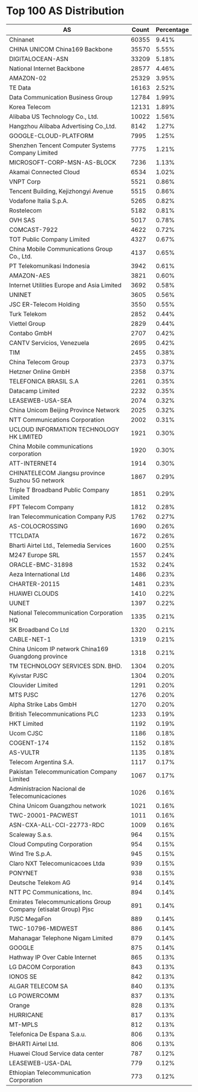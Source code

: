 # Top 100 AS Distribution
| AS | Count | Percentage |
|----|----|----|
| Chinanet | 60355 | 9.41% |
| CHINA UNICOM China169 Backbone | 35570 | 5.55% |
| DIGITALOCEAN-ASN | 33209 | 5.18% |
| National Internet Backbone | 28577 | 4.46% |
| AMAZON-02 | 25329 | 3.95% |
| TE Data | 16163 | 2.52% |
| Data Communication Business Group | 12784 | 1.99% |
| Korea Telecom | 12131 | 1.89% |
| Alibaba US Technology Co., Ltd. | 10022 | 1.56% |
| Hangzhou Alibaba Advertising Co.,Ltd. | 8142 | 1.27% |
| GOOGLE-CLOUD-PLATFORM | 7995 | 1.25% |
| Shenzhen Tencent Computer Systems Company Limited | 7775 | 1.21% |
| MICROSOFT-CORP-MSN-AS-BLOCK | 7236 | 1.13% |
| Akamai Connected Cloud | 6534 | 1.02% |
| VNPT Corp | 5521 | 0.86% |
| Tencent Building, Kejizhongyi Avenue | 5515 | 0.86% |
| Vodafone Italia S.p.A. | 5265 | 0.82% |
| Rostelecom | 5182 | 0.81% |
| OVH SAS | 5017 | 0.78% |
| COMCAST-7922 | 4622 | 0.72% |
| TOT Public Company Limited | 4327 | 0.67% |
| China Mobile Communications Group Co., Ltd. | 4137 | 0.65% |
| PT Telekomunikasi Indonesia | 3942 | 0.61% |
| AMAZON-AES | 3821 | 0.60% |
| Internet Utilities Europe and Asia Limited | 3692 | 0.58% |
| UNINET | 3605 | 0.56% |
| JSC ER-Telecom Holding | 3550 | 0.55% |
| Turk Telekom | 2852 | 0.44% |
| Viettel Group | 2829 | 0.44% |
| Contabo GmbH | 2707 | 0.42% |
| CANTV Servicios, Venezuela | 2695 | 0.42% |
| TIM | 2455 | 0.38% |
| China Telecom Group | 2373 | 0.37% |
| Hetzner Online GmbH | 2358 | 0.37% |
| TELEFONICA BRASIL S.A | 2261 | 0.35% |
| Datacamp Limited | 2232 | 0.35% |
| LEASEWEB-USA-SEA | 2074 | 0.32% |
| China Unicom Beijing Province Network | 2025 | 0.32% |
| NTT Communications Corporation | 2002 | 0.31% |
| UCLOUD INFORMATION TECHNOLOGY HK LIMITED | 1921 | 0.30% |
| China Mobile communications corporation | 1920 | 0.30% |
| ATT-INTERNET4 | 1914 | 0.30% |
| CHINATELECOM Jiangsu province Suzhou 5G network | 1867 | 0.29% |
| Triple T Broadband Public Company Limited | 1851 | 0.29% |
| FPT Telecom Company | 1812 | 0.28% |
| Iran Telecommunication Company PJS | 1762 | 0.27% |
| AS-COLOCROSSING | 1690 | 0.26% |
| TTCLDATA | 1672 | 0.26% |
| Bharti Airtel Ltd., Telemedia Services | 1600 | 0.25% |
| M247 Europe SRL | 1557 | 0.24% |
| ORACLE-BMC-31898 | 1532 | 0.24% |
| Aeza International Ltd | 1486 | 0.23% |
| CHARTER-20115 | 1481 | 0.23% |
| HUAWEI CLOUDS | 1410 | 0.22% |
| UUNET | 1397 | 0.22% |
| National Telecommunication Corporation HQ | 1335 | 0.21% |
| SK Broadband Co Ltd | 1320 | 0.21% |
| CABLE-NET-1 | 1319 | 0.21% |
| China Unicom IP network China169 Guangdong province | 1318 | 0.21% |
| TM TECHNOLOGY SERVICES SDN. BHD. | 1304 | 0.20% |
| Kyivstar PJSC | 1304 | 0.20% |
| Clouvider Limited | 1291 | 0.20% |
| MTS PJSC | 1276 | 0.20% |
| Alpha Strike Labs GmbH | 1270 | 0.20% |
| British Telecommunications PLC | 1233 | 0.19% |
| HKT Limited | 1192 | 0.19% |
| Ucom CJSC | 1186 | 0.18% |
| COGENT-174 | 1152 | 0.18% |
| AS-VULTR | 1135 | 0.18% |
| Telecom Argentina S.A. | 1117 | 0.17% |
| Pakistan Telecommunication Company Limited | 1067 | 0.17% |
| Administracion Nacional de Telecomunicaciones | 1026 | 0.16% |
| China Unicom Guangzhou network | 1021 | 0.16% |
| TWC-20001-PACWEST | 1011 | 0.16% |
| ASN-CXA-ALL-CCI-22773-RDC | 1009 | 0.16% |
| Scaleway S.a.s. | 964 | 0.15% |
| Cloud Computing Corporation | 954 | 0.15% |
| Wind Tre S.p.A. | 945 | 0.15% |
| Claro NXT Telecomunicacoes Ltda | 939 | 0.15% |
| PONYNET | 938 | 0.15% |
| Deutsche Telekom AG | 914 | 0.14% |
| NTT PC Communications, Inc. | 894 | 0.14% |
| Emirates Telecommunications Group Company (etisalat Group) Pjsc | 891 | 0.14% |
| PJSC MegaFon | 889 | 0.14% |
| TWC-10796-MIDWEST | 886 | 0.14% |
| Mahanagar Telephone Nigam Limited | 879 | 0.14% |
| GOOGLE | 875 | 0.14% |
| Hathway IP Over Cable Internet | 865 | 0.13% |
| LG DACOM Corporation | 843 | 0.13% |
| IONOS SE | 842 | 0.13% |
| ALGAR TELECOM SA | 840 | 0.13% |
| LG POWERCOMM | 837 | 0.13% |
| Orange | 828 | 0.13% |
| HURRICANE | 817 | 0.13% |
| MT-MPLS | 812 | 0.13% |
| Telefonica De Espana S.a.u. | 806 | 0.13% |
| BHARTI Airtel Ltd. | 806 | 0.13% |
| Huawei Cloud Service data center | 787 | 0.12% |
| LEASEWEB-USA-DAL | 779 | 0.12% |
| Ethiopian Telecommunication Corporation | 773 | 0.12% |
